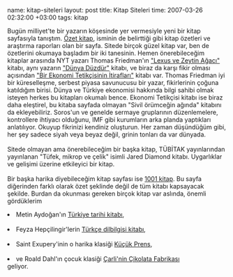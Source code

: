 name: kitap-siteleri
layout: post
title: Kitap Siteleri
time: 2007-03-26 02:32:00 +03:00
tags: kitap

Bugün milliyet'te bir yazarın köşesinde yer vermesiyle yeni bir kitap sayfasıyla tanıştım. <a href="http://ozetkitap.com/">Özet kitap</a>, isminin de belirttiği gibi kitap özetleri ve araştırma raporları olan bir sayfa. Sitede birçok güzel kitap var, ben de özetlerini okumaya başladım bir iki tanesinin. Hemen önerebileceğim kitaplar arasında NYT yazarı Thomas Friedman'ın <a href="http://ozetkitap.com/html/kitap04.html">"Lexus ve Zeytin Ağacı"</a> kitabı, aynı yazarın <a href="http://ozetkitap.com/html/kitap27.html">"Dünya Düzdür"</a> kitabı, ve biraz da karşı fikir olması açısından <a href="http://ozetkitap.com/html/kitap25.html">"Bir Ekonomi Tetikçisinin İtirafları"</a> kitabı var. Thomas Friedman iyi bir küreselleşme, serbest piyasa savunucusu bir yazar, fikirlerinin çoğuna katıldığım birisi. Dünya ve Türkiye ekonomisi hakkında bilgi sahibi olmak isteyen herkes bu kitapları okumalı bence. Ekonomi Tetikçisi kitabı ise biraz daha eleştirel, bu kitaba sayfada olmayan "Sivil örümceğin ağında" kitabını da ekleyebiliriz. Soros'un ve genelde sermaye gruplarının düzenlemelere, kontrollere ihtiyacı olduğunu, IMF gibi kurumların arka planda yaptıkları anlatılıyor. Okuyup fikrinizi kendiniz oluşturun. Her zaman düşündüğüm gibi, her şey sadece siyah veya beyaz değil, grinin tonları da var dünyada. <br /><br />Sitede olmayan ama önerebileceğim bir başka kitap, TÜBİTAK yayınlarından yayınlanan "Tüfek, mikrop ve çelik" isimli Jared Diamond kitabı. Uygarlıklar ve gelişimi üzerine etkileyici bir kitap.<br /><br />Bir başka harika diyebileceğim kitap sayfası ise <a href="http://www.1001kitap.com/">1001 kitap</a>. Bu sayfa diğerinden farklı olarak özet şeklinde değil de tüm kitabı kapsayacak şekilde. Burdan da okunması gereken birçok kitap var aslında, önemli gördüklerim <br /><li> Metin Aydoğan'ın <a href="http://www.1001kitap.com/Guncel/Metin_Aydogan/turkiye_uzerine_notlar/index.html">Türkiye tarihi kitabı</a>, </li><br /><li> Feyza Hepçilingir'lerin <a href="http://www.1001kitap.com/Turkce/Feyza_Hepcilingirler/turkce_dilbilgisi/index.html">Türkçe dilbilgisi kitabı</a>, </li><br /><li> Saint Exupery'inin o harika klasiği <a href="http://www.1001kitap.com/Cocuk/kucuk_prens/index.html">Küçük Prens</a>, </li><br /><li>ve Roald Dahl'ın çocuk klasiği <a href="http://www.1001kitap.com/Cocuk/carlinin_cikolata_fabrikasi/index.html">Çarli'nin Çikolata Fabrikası</a> </li>geliyor.
